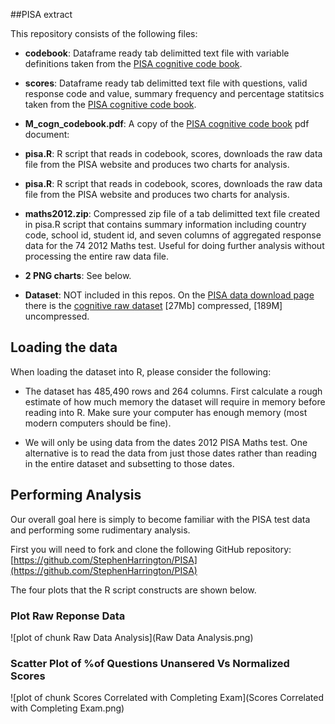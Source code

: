 ##PISA extract

This repository consists of the following files:

* <b>codebook</b>: Dataframe ready tab delimitted text file with variable definitions taken from the <a href="http://pisa2012.acer.edu.au/downloads/M_cogn_codebook.pdf">PISA cognitive code book</a>.

* <b>scores</b>: Dataframe ready tab delimitted text file with questions, valid response code and value, summary frequency and percentage statitsics taken from the <a href="http://pisa2012.acer.edu.au/downloads/M_cogn_codebook.pdf">PISA cognitive code book</a>.

* <b>M_cogn_codebook.pdf</b>: A copy of the <a href="http://pisa2012.acer.edu.au/downloads/M_cogn_codebook.pdf">PISA cognitive code book</a> pdf document:

* <b>pisa.R</b>: R script that reads in codebook, scores, downloads the raw data file from the PISA website and produces two charts for analysis.

* <b>pisa.R</b>: R script that reads in codebook, scores, downloads the raw data file from the PISA website and produces two charts for analysis.

* <b>maths2012.zip</b>: Compressed zip file of a tab delimitted text file created in pisa.R script that contains summary information including country code, school id, student id, and seven columns of aggregated response data for the 74 2012 Maths test.  Useful for doing further analysis without processing the entire raw data file.

* <b>2 PNG charts</b>: See below.

* <b>Dataset</b>: NOT included in this repos.  On the <a href="http://pisa2012.acer.edu.au/downloads.php">PISA data download page</a> there is the <a href="http://pisa2012.acer.edu.au/downloads/INT_COG12_DEC03.zip">cognitive raw dataset</a> [27Mb] compressed, [189M] uncompressed.


## Loading the data


When loading the dataset into R, please consider the following:

* The dataset has 485,490 rows and 264 columns. First
calculate a rough estimate of how much memory the dataset will require in memory before reading into R. Make sure your computer has enough memory (most modern computers should be fine).

* We will only be using data from the dates 2012 PISA Maths test.  One alternative is to read the data from just those dates
rather than reading in the entire dataset and subsetting to those dates.


## Performing Analysis

Our overall goal here is simply to become familiar with the PISA test data and performing some rudimentary analysis.

First you will need to fork and clone the following GitHub repository:
[https://github.com/StephenHarrington/PISA](https://github.com/StephenHarrington/PISA)



The four plots that the R script constructs are shown below. 


### Plot Raw Reponse Data


![plot of chunk Raw Data Analysis](Raw Data Analysis.png) 


### Scatter Plot of %of Questions Unansered Vs Normalized Scores

![plot of chunk Scores Correlated with Completing Exam](Scores Correlated with Completing Exam.png) 
